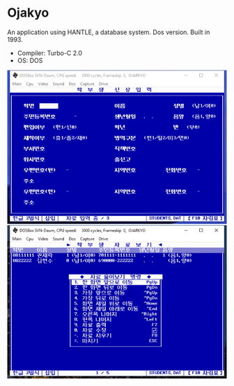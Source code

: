 # Ojakyo
An application using HANTLE, a database system. Dos version. Built in 1993.

- Compiler: Turbo-C 2.0
- OS: DOS 

![image](ojark_0.png)
![image](ojark_1.png)
